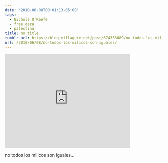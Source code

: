 ```yaml
---
date: '2010-06-08T00:01:13-05:00'
tags:
  - Nichols O’Keefe
  - free gaza
  - palestina
title: no title
tumblr_url: https://blog.millaguie.net/post/674353089/no-todos-los-milicos-son-iguales
url: /2010/06/08/no-todos-los-milicos-son-iguales/
---
```


<iframe width="400" height="300" id="youtube_iframe" src="https://www.youtube.com/embed/QeUhwELoKWo?feature=oembed&amp;enablejsapi=1&amp;origin=https://safe.txmblr.com&amp;wmode=opaque" frameborder="0" allow="accelerometer; autoplay; clipboard-write; encrypted-media; gyroscope; picture-in-picture; web-share" allowfullscreen title="Passengers grabbed Israeli weapons to stop the killing"></iframe>  

no todos los milicos son iguales…